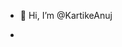 - 👋 Hi, I’m @KartikeAnuj

- 
<!---
KartikeAnuj/KartikeAnuj is a ✨ special ✨ repository because its `README.md` (this file) appears on your GitHub profile.
You can click the Preview link to take a look at your changes.
--->
